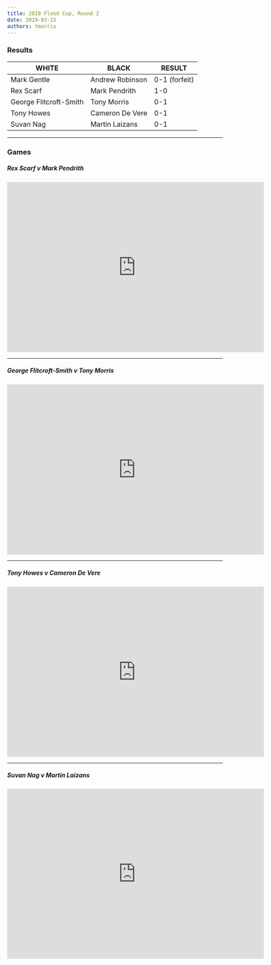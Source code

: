 ```yaml
---
title: 2019 Flood Cup, Round 2
date: 2019-03-15
authors: tmorris
---
```


### Results

| WHITE                  | BLACK              | RESULT        |
| ---------------------- | ------------------ | ------------- |
| Mark Gentle            | Andrew Robinson    | 0-1 (forfeit) |
| Rex Scarf              | Mark Pendrith      | 1-0           |
| George Flitcroft-Smith | Tony Morris        | 0-1           |
| Tony Howes             | Cameron De Vere    | 0-1           |
| Suvan Nag              | Martin Laizans     | 0-1           |

----

### Games

##### Rex Scarf v Mark Pendrith

<iframe src="https://lichess.org/embed/kN4jlD32?theme=auto&amp;bg=auto" width=600 height=397 frameborder=0></iframe>

----

##### George Flitcroft-Smith v Tony Morris

<iframe src="https://lichess.org/embed/Tv1ie45I?theme=auto&amp;bg=auto" width=600 height=397 frameborder=0></iframe>

----

##### Tony Howes v Cameron De Vere

<iframe src="https://lichess.org/embed/2CzrmNUm?theme=auto&amp;bg=auto" width=600 height=397 frameborder=0></iframe>

----

##### Suvan Nag v Martin Laizans

<iframe src="https://lichess.org/qPZmIF7Y?theme=auto&amp;bg=auto" width=600 height=397 frameborder=0></iframe>
